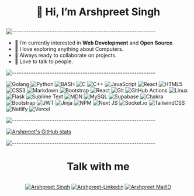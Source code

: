 <!-- HEADER SECTIOn -->
# <p align="center">👋 Hi, I’m Arshpreet Singh</p>
<!-- ## <p align = "center"> I am nuts about computers.</p> -->

![-------------------------------------------------------------](https://raw.githubusercontent.com/andreasbm/readme/master/assets/lines/rainbow.png)

- 👀 I’m currently interested in **Web Development** and **Open Source**.
- 🌱 I love exploring anything about Computers.
- 🏃 Always ready to collaborate on projects.
- 🍟 Love to talk to people.

![-------------------------------------------------------------](https://raw.githubusercontent.com/andreasbm/readme/master/assets/lines/rainbow.png)

<!-- SKILLS AND COOL THINGS -->
![Golang](https://img.shields.io/badge/Go-00ADD8?style=for-the-badge&logo=go&logoColor=white)
![Python](https://img.shields.io/badge/Python-14354C?style=for-the-badge&logo=python&logoColor=white)
![BASH](https://img.shields.io/badge/Bash-282a36.svg?style=for-the-badge&logo=gnubash&logoColor=white)
![C](https://img.shields.io/badge/c-%2300599C.svg?style=for-the-badge&logo=c&logoColor=white) 
![C++](https://img.shields.io/badge/c++-%2300599C.svg?style=for-the-badge&logo=c%2B%2B&logoColor=white) 
![JavaScript](https://img.shields.io/badge/javascript-%23323330.svg?style=for-the-badge&logo=javascript&logoColor=%23F7DF1E) 
![React](https://img.shields.io/badge/React-0AA1DD?style=for-the-badge&logo=react&logoColor=white)
![HTML5](https://img.shields.io/badge/html5-%23E34F26.svg?style=for-the-badge&logo=html5&logoColor=white) 
![CSS3](https://img.shields.io/badge/css3-%231572B6.svg?style=for-the-badge&logo=css3&logoColor=white) 
![Markdown](https://img.shields.io/badge/Markdown-000000?style=for-the-badge&logo=markdown&logoColor=white)
![Bootstrap](https://img.shields.io/badge/bootstrap-%23563D7C.svg?style=for-the-badge&logo=bootstrap&logoColor=white)
![React](https://img.shields.io/badge/react-%2320232a.svg?style=for-the-badge&logo=react&logoColor=%2361DAFB)
![Git](https://img.shields.io/badge/git-%23F05033.svg?style=for-the-badge&logo=git&logoColor=white)
![GitHub Actions](https://img.shields.io/badge/githubactions-%232671E5.svg?style=for-the-badge&logo=githubactions&logoColor=white) 
![Linux](https://img.shields.io/badge/Linux-FCC624?style=for-the-badge&logo=linux&logoColor=black)
![Flask](https://img.shields.io/badge/Flask-FFFFFF?style=for-the-badge&logo=flask&logoColor=black)
![Sublime Text](https://img.shields.io/badge/Sublime-574c4f?style=for-the-badge&logo=sublimetext&logoColor=ed880c)
![MDN](https://img.shields.io/badge/MDN_Web_Docs-black?style=for-the-badge&logo=mdnwebdocs&logoColor=white)
![MySQL](https://img.shields.io/badge/mysql-%2300f.svg?style=for-the-badge&logo=mysql&logoColor=white)
![Supabase](https://img.shields.io/badge/Supabase-3ECF8E?style=for-the-badge&logo=supabase&logoColor=white)
![Chakra](https://img.shields.io/badge/chakra-%234ED1C5.svg?style=for-the-badge&logo=chakraui&logoColor=white)
![Bootstrap](https://img.shields.io/badge/bootstrap-%23563D7C.svg?style=for-the-badge&logo=bootstrap&logoColor=white)
![JWT](https://img.shields.io/badge/JWT-black?style=for-the-badge&logo=JSON%20web%20tokens)
![Jinja](https://img.shields.io/badge/jinja-white.svg?style=for-the-badge&logo=jinja&logoColor=black)
![NPM](https://img.shields.io/badge/NPM-%23000000.svg?style=for-the-badge&logo=npm&logoColor=white)
![Next JS](https://img.shields.io/badge/Next-black?style=for-the-badge&logo=next.js&logoColor=white)
![Socket.io](https://img.shields.io/badge/Socket.io-black?style=for-the-badge&logo=socket.io&badgeColor=010101)
![TailwindCSS](https://img.shields.io/badge/tailwindcss-%2338B2AC.svg?style=for-the-badge&logo=tailwind-css&logoColor=white)
![Netlify](https://img.shields.io/badge/netlify-%23000000.svg?style=for-the-badge&logo=netlify&logoColor=#00C7B7)
![Vercel](https://img.shields.io/badge/vercel-%23000000.svg?style=for-the-badge&logo=vercel&logoColor=white)

![-------------------------------------------------------------](https://raw.githubusercontent.com/andreasbm/readme/master/assets/lines/rainbow.png)

[![Arshpreet's GitHub stats](https://github-readme-stats.vercel.app/api?username=ArshpreetS)](https://github.com/anuraghazra/github-readme-stats)

  
![-------------------------------------------------------------](https://raw.githubusercontent.com/andreasbm/readme/master/assets/lines/rainbow.png)
# <p align = "center">Talk with me</p>
  
<p align="center">
<a href="https://discord.gg/z4A6EU7bPQ" target="blank"><img align="center" src="https://img.shields.io/badge/Discord-7289DA?style=for-the-badge&logo=discord&logoColor=white" alt="Arshpreet Singh"/></a> 
<a href="https://www.linkedin.com/in/arshpreet-singh-4310b2204/" target="blank"><img align="center" src="https://img.shields.io/badge/LinkedIn-0077B5?style=for-the-badge&logo=linkedin&logoColor=white" alt="Arshpreet-Linkedin"/></a> 
<a href="mailto:arshpreets2807@gmail.com" target="blank"><img align="center" src="https://img.shields.io/badge/Gmail-D14836?style=for-the-badge&logo=gmail&logoColor=white" alt="Arshpreet MailID" /></a>
<br>
<br>
</p>


<!-- [![some numbers](https://github-readme-stats.vercel.app/api?username=ArshpreetS)](https://github.com/anuraghazra/github-readme-stats) -->
<!---
ArshpreetS/ArshpreetS is a ✨ special ✨ repository because its `README.md` (this file) appears on your GitHub profile.
You can click the Preview link to take a look at your changes.
--->
